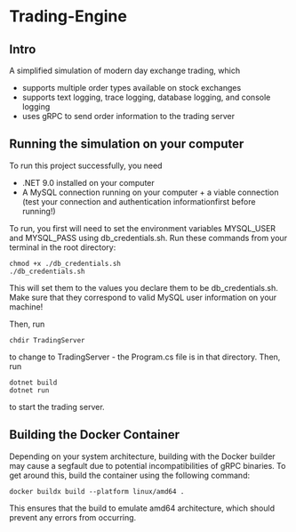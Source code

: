 # Trading-Engine

## Intro

A simplified simulation of modern day exchange trading, which 

- supports multiple order types available on stock exchanges
- supports text logging, trace logging, database logging, and console logging
- uses gRPC to send order information to the trading server

## Running the simulation on your computer

To run this project successfully, you need

- .NET 9.0 installed on your computer
- A MySQL connection running on your computer + a viable connection (test your connection and authentication informationfirst before running!)

To run, you first will need to set the environment variables MYSQL_USER and MYSQL_PASS using db_credentials.sh. Run these commands from your terminal in the root directory:

```
chmod +x ./db_credentials.sh
./db_credentials.sh
```

This will set them to the values you declare them to be db_credentials.sh. Make sure that they correspond to valid MySQL user information on your machine!

Then, run 
```
chdir TradingServer
```
to change to TradingServer - the Program.cs file is in that directory. Then, run

```
dotnet build
dotnet run
```

to start the trading server. 

## Building the Docker Container

Depending on your system architecture, building with the Docker builder may cause a segfault due to potential incompatibilities of gRPC binaries. To get around this, build the container using the following command:

```
docker buildx build --platform linux/amd64 .
```

This ensures that the build to emulate amd64 architecture, which should prevent any errors from occurring.